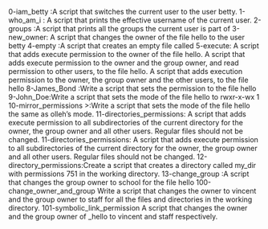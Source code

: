 0-iam_betty :A script that switches the current user to the user betty.
1-who_am_i : A  script that prints the effective username of the current user.
2-groups :A script that prints all the groups the current user is part of
3-new_owner: A script that changes the owner of the file hello to the user betty
 4-empty :A script that creates an empty file called
 5-execute: A script that adds execute permission to the owner of the file hello.
A script that adds execute permission to the owner and the group owner, and read permission to other users, to the file hello.
A script that adds execution permission to the owner, the group owner and the other users, to the file hello
8-James_Bond :Write a script that sets the permission to the file hello 
9-John_Doe:Write a script that sets the mode of the file hello to rwxr-x-wx 1
10-mirror_permissions >:Write a script that sets the mode of the file hello the same as olleh’s mode.
11-directories_permissions: A script that adds execute permission to all subdirectories of the current directory for the owner, the group owner and all other users. Regular files should not be changed.
11-directories_permissions: A script that adds execute permission to all subdirectories of the current directory for the owner, the group owner and all other users. Regular files should not be changed.
12-directory_permissions:Create a script that creates a directory called my_dir with permissions 751 in the working directory.
13-change_group :A script that changes the group owner to school for the file hello
100-change_owner_and_group Write a script that changes the owner to vincent and the group owner to staff for all the files and directories in the working directory.
101-symbolic_link_permission A script that changes the owner and the group owner of _hello to vincent and staff respectively.
